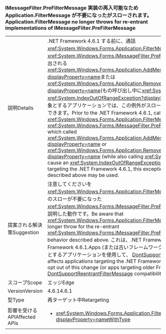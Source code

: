 ### <a name="applicationfiltermessage-no-longer-throws-for-re-entrant-implementations-of-imessagefilterprefiltermessage"></a><span data-ttu-id="d7d5e-101">IMessageFilter.PreFilterMessage 実装の再入可能なため Application.FilterMessage が不要になったがスローされます。</span><span class="sxs-lookup"><span data-stu-id="d7d5e-101">Application.FilterMessage no longer throws for re-entrant implementations of IMessageFilter.PreFilterMessage</span></span>

|   |   |
|---|---|
|<span data-ttu-id="d7d5e-102">説明</span><span class="sxs-lookup"><span data-stu-id="d7d5e-102">Details</span></span>|<span data-ttu-id="d7d5e-103">.NET Framework 4.6.1 する前に、通話<xref:System.Windows.Forms.Application.FilterMessage(System.Windows.Forms.Message@)>で、<xref:System.Windows.Forms.IMessageFilter.PreFilterMessage(System.Windows.Forms.Message@)>呼び出される<xref:System.Windows.Forms.Application.AddMessageFilter(System.Windows.Forms.IMessageFilter)?displayProperty=name>または<xref:System.Windows.Forms.Application.RemoveMessageFilter(System.Windows.Forms.IMessageFilter)?displayProperty=name>(もの呼び出し中に<xref:System.Windows.Forms.Application.DoEvents>) が発生する、<xref:System.IndexOutOfRangeException?displayProperty=name>です。以降、.NET Framework 4.6.1 を対象とするアプリケーションでは、この例外がスローされなく、および再入可能なフィルター前述のようを使用できます。</span><span class="sxs-lookup"><span data-stu-id="d7d5e-103">Prior to the .NET Framework 4.6.1, calling <xref:System.Windows.Forms.Application.FilterMessage(System.Windows.Forms.Message@)> with an <xref:System.Windows.Forms.IMessageFilter.PreFilterMessage(System.Windows.Forms.Message@)> which called <xref:System.Windows.Forms.Application.AddMessageFilter(System.Windows.Forms.IMessageFilter)?displayProperty=name> or <xref:System.Windows.Forms.Application.RemoveMessageFilter(System.Windows.Forms.IMessageFilter)?displayProperty=name> (while also calling <xref:System.Windows.Forms.Application.DoEvents>) would cause an <xref:System.IndexOutOfRangeException?displayProperty=name>.Beginning with applications targeting the .NET Framework 4.6.1, this exception is no longer thrown, and re-entrant filters as described above may be used.</span></span>|
|<span data-ttu-id="d7d5e-104">提案される解決策</span><span class="sxs-lookup"><span data-stu-id="d7d5e-104">Suggestion</span></span>|<span data-ttu-id="d7d5e-105">注意してくださいを<xref:System.Windows.Forms.Application.FilterMessage(System.Windows.Forms.Message@)>、再入操作のスローが不要になった<xref:System.Windows.Forms.IMessageFilter.PreFilterMessage(System.Windows.Forms.Message@)>上で説明した動作です。</span><span class="sxs-lookup"><span data-stu-id="d7d5e-105">Be aware that <xref:System.Windows.Forms.Application.FilterMessage(System.Windows.Forms.Message@)> will no longer throw for the re-entrant <xref:System.Windows.Forms.IMessageFilter.PreFilterMessage(System.Windows.Forms.Message@)> behavior described above.</span></span> <span data-ttu-id="d7d5e-106">これは、.NET Framework 4.6.1 の選択を解除、変更対象とする .NET Framework 4.6.1.Apps (または古いフレームワークを対象とする可能性がありますオプトイン アプリ) を対象とするアプリケーションを使用して、 [DontSupportReentrantFilterMessage](~/docs/framework/migration-guide/mitigation-custom-imessagefilter-prefiltermessage-implementations.md#mitigation)互換性スイッチ。</span><span class="sxs-lookup"><span data-stu-id="d7d5e-106">This only affects applications targeting the .NET Framework 4.6.1.Apps targeting the .NET Framework 4.6.1 can opt out of this change (or apps targeting older Frameworks may opt in) by using the [DontSupportReentrantFilterMessage](~/docs/framework/migration-guide/mitigation-custom-imessagefilter-prefiltermessage-implementations.md#mitigation) compatibility switch.</span></span>|
|<span data-ttu-id="d7d5e-107">スコープ</span><span class="sxs-lookup"><span data-stu-id="d7d5e-107">Scope</span></span>|<span data-ttu-id="d7d5e-108">エッジ</span><span class="sxs-lookup"><span data-stu-id="d7d5e-108">Edge</span></span>|
|<span data-ttu-id="d7d5e-109">Version</span><span class="sxs-lookup"><span data-stu-id="d7d5e-109">Version</span></span>|<span data-ttu-id="d7d5e-110">4.6.1</span><span class="sxs-lookup"><span data-stu-id="d7d5e-110">4.6.1</span></span>|
|<span data-ttu-id="d7d5e-111">型</span><span class="sxs-lookup"><span data-stu-id="d7d5e-111">Type</span></span>|<span data-ttu-id="d7d5e-112">再ターゲット中</span><span class="sxs-lookup"><span data-stu-id="d7d5e-112">Retargeting</span></span>|
|<span data-ttu-id="d7d5e-113">影響を受ける API</span><span class="sxs-lookup"><span data-stu-id="d7d5e-113">Affected APIs</span></span>|<ul><li><xref:System.Windows.Forms.Application.FilterMessage(System.Windows.Forms.Message@)?displayProperty=nameWithType></li></ul>|

